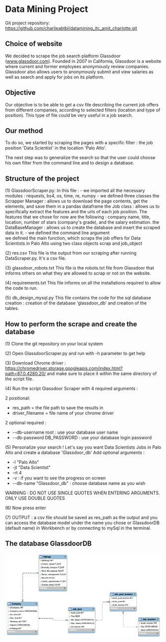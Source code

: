# Data Mining Project
Git project repository:
https://github.com/charlieabtbl/datamining_itc_amit_charlotte.git


## Choice of website
We decided to scrape the job search platform Glassdoor (www.glassdoor.com). 
Founded in 2007 in California, Glassdoor is a website where current and former employees anonymously review companies. 
Glassdoor also allows users to anonymously submit and view salaries as well as search and apply for jobs on its platform.

## Objective
Our objective is to be able to get a csv file describing the current job offers from different companies, according to selected filters (location and type of position). 
This type of file could be very useful in a job search. 

## Our method
To do so, we started by scraping the pages with a specific filter : the job position 'Data Scientist' in the location 'Palo Alto'.

The next step was to generalize the search so that the user could choose his own filter from the command line and to design a database.


## Structure of the project
(1) GlassdoorScraper.py: 
    In this file : 
      - we imported all the necessary modules : requests, bs4, os, time, re, numpy
      - we defined three classes
        the Scrapper Manager : allows us to download the page contents, get the elements, and save them in a pandas dataframe
        the Job class : allows us to specifically extract the features and the urls of each job position. The features that we chose for now are the following : company name, title, location, number of stars (company's grade), and the salary estimation.
        the DataBaseManager : allows us to create the database and insert the scraped data in it. 
      - we defined the command line argument  
      we defined the main function, which scraps the job offers for Data Scientists in Palo Alto using two class objects scrap and job_object
 
(2) res.csv
    This file is the output from our scraping after running DataScraper.py. It's a csv file. 
    
(3) glassdoor_robots.txt
    This file is the robots.txt file from Glassdoor that informs others on what they are allowed to scrap or not on the website. 

(4) requirements.txt
This file informs on all the installations required to allow the code to run.

(5) db_design_mysql.py
This file contains the code for the sql database creation : creation of the database 'glassdoor_db' and creation of the tables.

## How to perform the scrape and create the database 

(1) Clone the git repository on your local system

(2) Open GlassdoorScraper.py and run with -h parameter to get help

(3) Download Chrome driver : https://chromedriver.storage.googleapis.com/index.html?path=87.0.4280.20/
and make sure to place it within the same directory of the script file.

(4) Run the script Glassdoor Scraper with 4 required arguments : 

2 positional:
- res_path = the file path to save the results in
- driver_filename = file name of your chrome driver

2 optional required : 
- --db-username root : use your database user name
- --db-password DB_PASSWORD : use your database login password

(5) Personalize your search ! Let's say you want Data Scientists Jobs in Palo Alto and create a database 'Glassdoor_db'
Add optional arguments :
- -l "Palo Alto"
- -jt "Data Scientist"
- -rt 4
- -v : if you want to see the progress on screen
- --db-name "Glassdoor_db" : choose database name as you wish 


WARNING : DO NOT USE SINGLE QUOTES WHEN ENTERING ARGUMENTS.
ONLY USE DOUBLE QUOTES

(6) Now press enter 

(7) OUTPUT : a csv file should be saved as res_path as the output and you can access the database model under the name you chose or GlassdoorDB (default name) in Workbench or by connecting to mySql in the terminal.

## The database GlassdoorDB

![Screenshot](GlassdoorDB.png)

